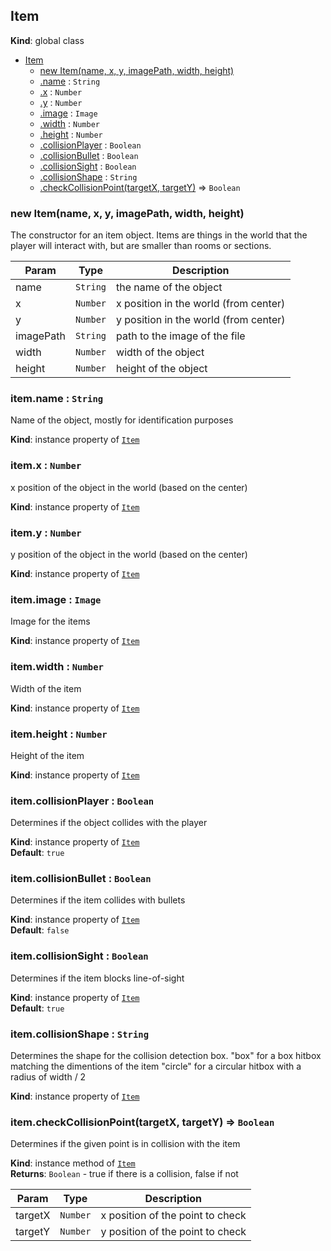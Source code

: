 <a name="Item"></a>

## Item
**Kind**: global class  

* [Item](#Item)
    * [new Item(name, x, y, imagePath, width, height)](#new_Item_new)
    * [.name](#Item+name) : <code>String</code>
    * [.x](#Item+x) : <code>Number</code>
    * [.y](#Item+y) : <code>Number</code>
    * [.image](#Item+image) : <code>Image</code>
    * [.width](#Item+width) : <code>Number</code>
    * [.height](#Item+height) : <code>Number</code>
    * [.collisionPlayer](#Item+collisionPlayer) : <code>Boolean</code>
    * [.collisionBullet](#Item+collisionBullet) : <code>Boolean</code>
    * [.collisionSight](#Item+collisionSight) : <code>Boolean</code>
    * [.collisionShape](#Item+collisionShape) : <code>String</code>
    * [.checkCollisionPoint(targetX, targetY)](#Item+checkCollisionPoint) ⇒ <code>Boolean</code>

<a name="new_Item_new"></a>

### new Item(name, x, y, imagePath, width, height)
The constructor for an item object. Items are things in the world that the
  player will interact with, but are smaller than rooms or sections.


| Param | Type | Description |
| --- | --- | --- |
| name | <code>String</code> | the name of the object |
| x | <code>Number</code> | x position in the world (from center) |
| y | <code>Number</code> | y position in the world (from center) |
| imagePath | <code>String</code> | path to the image of the file |
| width | <code>Number</code> | width of the object |
| height | <code>Number</code> | height of the object |

<a name="Item+name"></a>

### item.name : <code>String</code>
Name of the object, mostly for identification purposes

**Kind**: instance property of [<code>Item</code>](#Item)  
<a name="Item+x"></a>

### item.x : <code>Number</code>
x position of the object in the world (based on the center)

**Kind**: instance property of [<code>Item</code>](#Item)  
<a name="Item+y"></a>

### item.y : <code>Number</code>
y position of the object in the world (based on the center)

**Kind**: instance property of [<code>Item</code>](#Item)  
<a name="Item+image"></a>

### item.image : <code>Image</code>
Image for the items

**Kind**: instance property of [<code>Item</code>](#Item)  
<a name="Item+width"></a>

### item.width : <code>Number</code>
Width of the item

**Kind**: instance property of [<code>Item</code>](#Item)  
<a name="Item+height"></a>

### item.height : <code>Number</code>
Height of the item

**Kind**: instance property of [<code>Item</code>](#Item)  
<a name="Item+collisionPlayer"></a>

### item.collisionPlayer : <code>Boolean</code>
Determines if the object collides with the player

**Kind**: instance property of [<code>Item</code>](#Item)  
**Default**: <code>true</code>  
<a name="Item+collisionBullet"></a>

### item.collisionBullet : <code>Boolean</code>
Determines if the item collides with bullets

**Kind**: instance property of [<code>Item</code>](#Item)  
**Default**: <code>false</code>  
<a name="Item+collisionSight"></a>

### item.collisionSight : <code>Boolean</code>
Determines if the item blocks line-of-sight

**Kind**: instance property of [<code>Item</code>](#Item)  
**Default**: <code>true</code>  
<a name="Item+collisionShape"></a>

### item.collisionShape : <code>String</code>
Determines the shape for the collision detection box.
"box" for a box hitbox matching the dimentions of the item
"circle" for a circular hitbox with a radius of width / 2

**Kind**: instance property of [<code>Item</code>](#Item)  
<a name="Item+checkCollisionPoint"></a>

### item.checkCollisionPoint(targetX, targetY) ⇒ <code>Boolean</code>
Determines if the given point is in collision with the item

**Kind**: instance method of [<code>Item</code>](#Item)  
**Returns**: <code>Boolean</code> - true if there is a collision, false if not  

| Param | Type | Description |
| --- | --- | --- |
| targetX | <code>Number</code> | x position of the point to check |
| targetY | <code>Number</code> | y position of the point to check |

